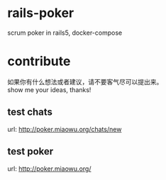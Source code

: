 # rails-poker
scrum poker in rails5, docker-compose

# contribute
如果你有什么想法或者建议，请不要客气尽可以提出来。<br>
show me your ideas, thanks!

## test chats
url: http://poker.miaowu.org/chats/new

## test poker
url: http://poker.miaowu.org/
